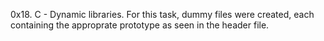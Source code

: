 0x18. C - Dynamic libraries.
For this task, dummy files were created, each containing the approprate prototype as seen in the header file.
